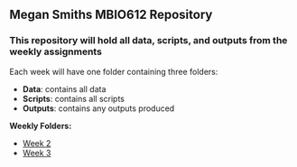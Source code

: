 ## Megan Smiths MBIO612 Repository

### This repository will hold all data, scripts, and outputs from the weekly assignments   
Each week will have one folder containing three folders:

* **Data**: contains all data
* **Scripts**: contains all scripts
* **Outputs**: contains any outputs produced    

**Weekly Folders:**  
- [Week 2](https://github.com/OCN-682-UH/Smith/tree/main/Week_02)
- [Week 3](https://github.com/OCN-682-UH/Smith/tree/main/Week_03)
  

